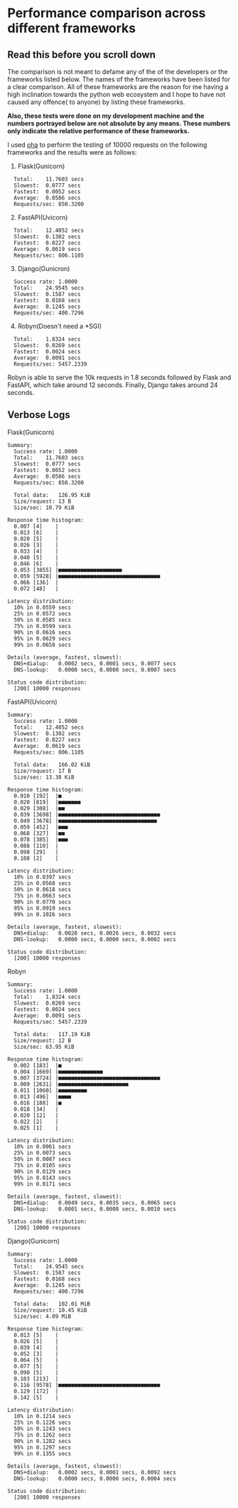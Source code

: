# Performance comparison across different frameworks

## Read this before you scroll down

The comparison is not meant to defame any of the of the developers or the frameworks listed below. The names of the frameworks have been listed for a clear comparison. All of these frameworks are the reason for me having a high inclination towards the python web ecosystem and I hope to have not caused any offence( to anyone) by listing these frameworks.

**Also, these tests were done on my development machine and the numbers portrayed below are not absolute by any means. These numbers only indicate the relative performance of these frameworks.**

I used [oha](https://github.com/hatoo/oha) to perform the testing of 10000 requests on the following frameworks and the results were as follows:

1. Flask(Gunicorn)
```
  Total:	11.7603 secs
  Slowest:	0.0777 secs
  Fastest:	0.0052 secs
  Average:	0.0586 secs
  Requests/sec:	850.3200
```
2. FastAPI(Uvicorn)
```
  Total:	12.4052 secs
  Slowest:	0.1302 secs
  Fastest:	0.0227 secs
  Average:	0.0619 secs
  Requests/sec:	806.1105
```
3. Django(Gunicron)
```
  Success rate:	1.0000
  Total:	24.9545 secs
  Slowest:	0.1587 secs
  Fastest:	0.0168 secs
  Average:	0.1245 secs
  Requests/sec:	400.7296
```
4. Robyn(Doesn't need a *SGI)
```
  Total:	1.8324 secs
  Slowest:	0.0269 secs
  Fastest:	0.0024 secs
  Average:	0.0091 secs
  Requests/sec:	5457.2339
```

Robyn is able to serve the 10k requests in 1.8 seconds followed by Flask and FastAPI, which take around 12 seconds. Finally, Django takes around 24 seconds.

## Verbose Logs
Flask(Gunicorn)
```
Summary:
  Success rate:	1.0000
  Total:	11.7603 secs
  Slowest:	0.0777 secs
  Fastest:	0.0052 secs
  Average:	0.0586 secs
  Requests/sec:	850.3200

  Total data:	126.95 KiB
  Size/request:	13 B
  Size/sec:	10.79 KiB

Response time histogram:
  0.007 [4]    |
  0.013 [6]    |
  0.020 [5]    |
  0.026 [3]    |
  0.033 [4]    |
  0.040 [5]    |
  0.046 [6]    |
  0.053 [3855] |■■■■■■■■■■■■■■■■■■■■
  0.059 [5928] |■■■■■■■■■■■■■■■■■■■■■■■■■■■■■■■■
  0.066 [136]  |
  0.072 [48]   |

Latency distribution:
  10% in 0.0559 secs
  25% in 0.0572 secs
  50% in 0.0585 secs
  75% in 0.0599 secs
  90% in 0.0616 secs
  95% in 0.0629 secs
  99% in 0.0658 secs

Details (average, fastest, slowest):
  DNS+dialup:	0.0002 secs, 0.0001 secs, 0.0077 secs
  DNS-lookup:	0.0000 secs, 0.0000 secs, 0.0007 secs

Status code distribution:
  [200] 10000 responses
```

FastAPI(Uvicorn)
```
Summary:
  Success rate:	1.0000
  Total:	12.4052 secs
  Slowest:	0.1302 secs
  Fastest:	0.0227 secs
  Average:	0.0619 secs
  Requests/sec:	806.1105

  Total data:	166.02 KiB
  Size/request:	17 B
  Size/sec:	13.38 KiB

Response time histogram:
  0.010 [192]  |■
  0.020 [819]  |■■■■■■■
  0.029 [308]  |■■
  0.039 [3698] |■■■■■■■■■■■■■■■■■■■■■■■■■■■■■■■■
  0.049 [3678] |■■■■■■■■■■■■■■■■■■■■■■■■■■■■■■■
  0.059 [452]  |■■■
  0.068 [327]  |■■
  0.078 [385]  |■■■
  0.088 [110]  |
  0.098 [29]   |
  0.108 [2]    |

Latency distribution:
  10% in 0.0397 secs
  25% in 0.0568 secs
  50% in 0.0618 secs
  75% in 0.0663 secs
  90% in 0.0770 secs
  95% in 0.0919 secs
  99% in 0.1026 secs

Details (average, fastest, slowest):
  DNS+dialup:	0.0028 secs, 0.0026 secs, 0.0032 secs
  DNS-lookup:	0.0000 secs, 0.0000 secs, 0.0002 secs

Status code distribution:
  [200] 10000 responses
```

Robyn
```
Summary:
  Success rate:	1.0000
  Total:	1.8324 secs
  Slowest:	0.0269 secs
  Fastest:	0.0024 secs
  Average:	0.0091 secs
  Requests/sec:	5457.2339

  Total data:	117.19 KiB
  Size/request:	12 B
  Size/sec:	63.95 KiB

Response time histogram:
  0.002 [183]  |■
  0.004 [1669] |■■■■■■■■■■■■■■
  0.007 [3724] |■■■■■■■■■■■■■■■■■■■■■■■■■■■■■■■■
  0.009 [2631] |■■■■■■■■■■■■■■■■■■■■■■
  0.011 [1060] |■■■■■■■■■
  0.013 [496]  |■■■■
  0.016 [188]  |■
  0.018 [34]   |
  0.020 [12]   |
  0.022 [2]    |
  0.025 [1]    |

Latency distribution:
  10% in 0.0061 secs
  25% in 0.0073 secs
  50% in 0.0087 secs
  75% in 0.0105 secs
  90% in 0.0129 secs
  95% in 0.0143 secs
  99% in 0.0171 secs

Details (average, fastest, slowest):
  DNS+dialup:	0.0049 secs, 0.0035 secs, 0.0065 secs
  DNS-lookup:	0.0001 secs, 0.0000 secs, 0.0010 secs

Status code distribution:
  [200] 10000 responses
```

Django(Gunicorn)
```
Summary:
  Success rate:	1.0000
  Total:	24.9545 secs
  Slowest:	0.1587 secs
  Fastest:	0.0168 secs
  Average:	0.1245 secs
  Requests/sec:	400.7296

  Total data:	102.01 MiB
  Size/request:	10.45 KiB
  Size/sec:	4.09 MiB

Response time histogram:
  0.013 [5]    |
  0.026 [5]    |
  0.039 [4]    |
  0.052 [3]    |
  0.064 [5]    |
  0.077 [5]    |
  0.090 [5]    |
  0.103 [213]  |
  0.116 [9578] |■■■■■■■■■■■■■■■■■■■■■■■■■■■■■■■■
  0.129 [172]  |
  0.142 [5]    |

Latency distribution:
  10% in 0.1214 secs
  25% in 0.1226 secs
  50% in 0.1243 secs
  75% in 0.1262 secs
  90% in 0.1282 secs
  95% in 0.1297 secs
  99% in 0.1355 secs

Details (average, fastest, slowest):
  DNS+dialup:	0.0002 secs, 0.0001 secs, 0.0092 secs
  DNS-lookup:	0.0000 secs, 0.0000 secs, 0.0004 secs

Status code distribution:
  [200] 10000 responses
```


